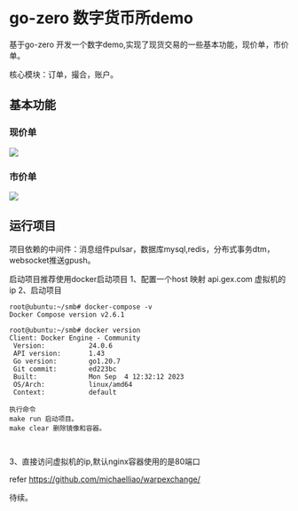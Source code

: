 # go-zero 数字货币所demo

基于go-zero 开发一个数字demo,实现了现货交易的一些基本功能，现价单，市价单。

核心模块：订单，撮合，账户。

## 基本功能

### 现价单

![](http://g.recordit.co/Hh4Aa60wdd.gif)

### 市价单

![](http://g.recordit.co/JT3sxlpRQX.gif)



## 运行项目

项目依赖的中间件：消息组件pulsar，数据库mysql,redis，分布式事务dtm，websocket推送gpush。

启动项目推荐使用docker启动项目 
1、配置一个host 映射 api.gex.com 虚拟机的ip
2、启动项目
```
root@ubuntu:~/smb# docker-compose -v
Docker Compose version v2.6.1

root@ubuntu:~/smb# docker version
Client: Docker Engine - Community
 Version:           24.0.6
 API version:       1.43
 Go version:        go1.20.7
 Git commit:        ed223bc
 Built:             Mon Sep  4 12:32:12 2023
 OS/Arch:           linux/amd64
 Context:           default
 
执行命令 
make run 启动项目。
make clear 删除镜像和容器。

 
```

3、直接访问虚拟机的ip,默认nginx容器使用的是80端口





refer https://github.com/michaelliao/warpexchange/

待续。
